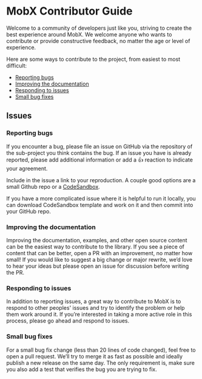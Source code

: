 # MobX Contributor Guide

Welcome to a community of developers just like you, striving to create the best experience around MobX. We welcome anyone who wants to contribute or provide constructive feedback, no matter the age or level of experience.

Here are some ways to contribute to the project, from easiest to most difficult:

-   [Reporting bugs](#reporting-bugs)
-   [Improving the documentation](#improving-the-documentation)
-   [Responding to issues](#responding-to-issues)
-   [Small bug fixes](#small-bug-fixes)

## Issues

### Reporting bugs

If you encounter a bug, please file an issue on GitHub via the repository of the sub-project you think contains the bug. If an issue you have is already reported, please add additional information or add a 👍 reaction to indicate your agreement.

Include in the issue a link to your reproduction. A couple good options are a small Github repo or a [CodeSandbox](https://codesandbox.io/s/minimal-mobx-react-project-ppgml).

If you have a more complicated issue where it is helpful to run it locally, you can download CodeSandbox template and work on it and then commit into your GitHub repo.

### Improving the documentation

Improving the documentation, examples, and other open source content can be the easiest way to contribute to the library. If you see a piece of content that can be better, open a PR with an improvement, no matter how small! If you would like to suggest a big change or major rewrite, we’d love to hear your ideas but please open an issue for discussion before writing the PR.

### Responding to issues

In addition to reporting issues, a great way to contribute to MobX is to respond to other peoples' issues and try to identify the problem or help them work around it. If you’re interested in taking a more active role in this process, please go ahead and respond to issues.

### Small bug fixes

For a small bug fix change (less than 20 lines of code changed), feel free to open a pull request. We’ll try to merge it as fast as possible and ideally publish a new release on the same day. The only requirement is, make sure you also add a test that verifies the bug you are trying to fix.
